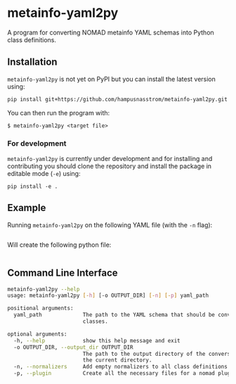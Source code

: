 # metainfo-yaml2py
A program for converting NOMAD metainfo YAML schemas into Python class definitions.

## Installation
`metainfo-yaml2py` is not yet on PyPI but you can install the latest version using:
```sh
pip install git+https://github.com/hampusnasstrom/metainfo-yaml2py.git
```
You can then run the program with:

```
$ metainfo-yaml2py <target file>
```

### For development
`metainfo-yaml2py` is currently under development and for installing and contributing you should clone the repository and install the package in editable mode (`-e`) using:
```
pip install -e .
```

## Example
Running `metainfo-yaml2py` on the following YAML file (with the `-n` flag):
```yaml:example/example.schema.archive.yaml
```

Will create the following python file:
```python:example/__init__.py
```

## Command Line Interface
```sh
metainfo-yaml2py --help
usage: metainfo-yaml2py [-h] [-o OUTPUT_DIR] [-n] [-p] yaml_path

positional arguments:
  yaml_path             The path to the YAML schema that should be converted to Python
                        classes.

optional arguments:
  -h, --help            show this help message and exit
  -o OUTPUT_DIR, --output_dir OUTPUT_DIR
                        The path to the output directory of the conversion. Defaults to
                        the current directory.
  -n, --normalizers     Add empty normalizers to all class definitions.
  -p, --plugin          Create all the necessary files for a nomad plugin.
```
